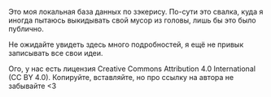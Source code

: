 Это моя локальная база данных по зэкерису. По-сути это свалка, куда я иногда пытаюсь выкидывать свой мусор из головы, лишь бы это было публично.

Не ожидайте увидеть здесь много подробностей, я ещё не привык записывать все свои идеи.

Ого, у нас есть лицензия Creative Commons Attribution 4.0 International (CC BY 4.0). Копируйте, вставляйте, но про ссылку на автора не забывайте <3
